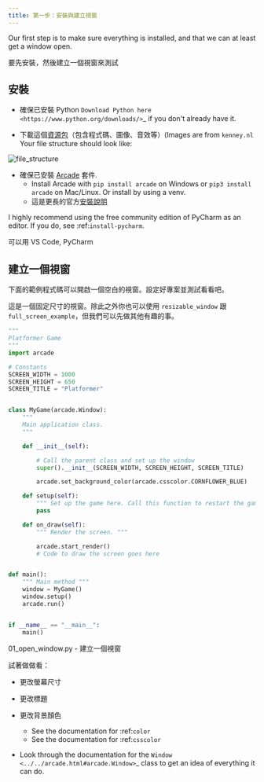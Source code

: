 ```yaml
---
title: 第一步：安裝與建立視窗
---
```


Our first step is to make sure everything is installed, and that we can at least
get a window open.

要先安裝，然後建立一個視窗來測試

## 安裝

- 確保已安裝 Python `Download Python here <https://www.python.org/downloads/>`\_
  if you don't already have it.

- 下載這個[資源包](https://arcade.academy/_static/platform_tutorial.zip)（包含程式碼、圖像、音效等）(Images are from `kenney.nl` Your file structure should look like:

![file_structure](https://arcade.academy/_images/file_structure.png)

- 確保已安裝 [Arcade](https://pypi.org/project/arcade/) 套件.
  - Install Arcade with `pip install arcade` on Windows
    or `pip3 install arcade` on Mac/Linux. Or install by using a venv.
  - 這是更長的官方[安裝說明](https://arcade.academy/installation.html#installation-instructions)

I highly recommend using the free community edition of PyCharm as an editor.
If you do, see :ref:`install-pycharm`.

可以用 VS Code, PyCharm

## 建立一個視窗

下面的範例程式碼可以開啟一個空白的視窗。設定好專案並測試看看吧。

這是一個固定尺寸的視窗。除此之外你也可以使用 `resizable_window` 跟 `full_screen_example`，但我們可以先做其他有趣的事。

```py
"""
Platformer Game
"""
import arcade

# Constants
SCREEN_WIDTH = 1000
SCREEN_HEIGHT = 650
SCREEN_TITLE = "Platformer"


class MyGame(arcade.Window):
    """
    Main application class.
    """

    def __init__(self):

        # Call the parent class and set up the window
        super().__init__(SCREEN_WIDTH, SCREEN_HEIGHT, SCREEN_TITLE)

        arcade.set_background_color(arcade.csscolor.CORNFLOWER_BLUE)

    def setup(self):
        """ Set up the game here. Call this function to restart the game. """
        pass

    def on_draw(self):
        """ Render the screen. """

        arcade.start_render()
        # Code to draw the screen goes here


def main():
    """ Main method """
    window = MyGame()
    window.setup()
    arcade.run()


if __name__ == "__main__":
    main()
```

01_open_window.py - 建立一個視窗

試著做做看：

- 更改螢幕尺寸
- 更改標題
- 更改背景顏色

  - See the documentation for :ref:`color`
  - See the documentation for :ref:`csscolor`

- Look through the documentation for the
  `Window <../../arcade.html#arcade.Window>`\_ class to get an idea of everything
  it can do.
